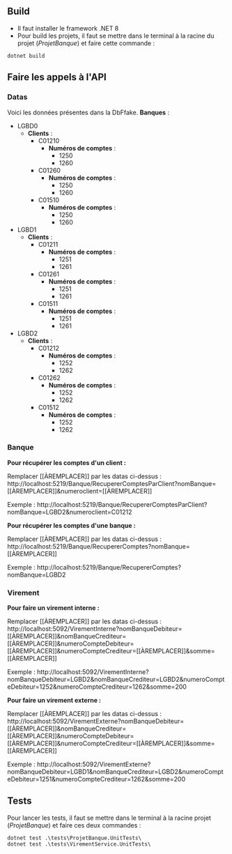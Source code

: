 ## Build
- Il faut installer le framework .NET 8
- Pour build les projets, il faut se mettre dans le terminal à la racine du projet (*ProjetBanque*) et faire cette commande :
```shell
dotnet build
```

## Faire les appels à l'API 
### Datas
Voici les données présentes dans la DbFfake.
**Banques** :
- LGBD0
	- **Clients** :
		- C01210
			- **Numéros de comptes** :
				- 1250
				- 1260
		- C01260
			-  **Numéros de comptes** :
				- 1250
				- 1260
		- C01510
			-  **Numéros de comptes** :
				- 1250
				- 1260
- LGBD1
	- **Clients** :
		- C01211
			- **Numéros de comptes** :
				- 1251
				- 1261
		- C01261
			-  **Numéros de comptes** :
				- 1251
				- 1261
		- C01511
			-  **Numéros de comptes** :
				- 1251
				- 1261
- LGBD2
	- **Clients** :
		- C01212
			- **Numéros de comptes** :
				- 1252
				- 1262
		- C01262
			-  **Numéros de comptes** :
				- 1252
				- 1262
		- C01512
			-  **Numéros de comptes** :
				- 1252
				- 1262
### Banque
**Pour récupérer les comptes d'un client :**

Remplacer \[\[ÀREMPLACER]] par les datas ci-dessus :
http://localhost:5219/Banque/RecupererComptesParClient?nomBanque=[[ÀREMPLACER]]&numeroclient=[[ÀREMPLACER]]

Exemple : http://localhost:5219/Banque/RecupererComptesParClient?nomBanque=LGBD2&numeroclient=C01212

**Pour récupérer les comptes d'une banque :**

Remplacer \[\[ÀREMPLACER]] par les datas ci-dessus :
http://localhost:5219/Banque/RecupererComptes?nomBanque=[[ÀREMPLACER]]

Exemple : http://localhost:5219/Banque/RecupererComptes?nomBanque=LGBD2

### Virement
**Pour faire un virement interne :**

Remplacer \[\[ÀREMPLACER]] par les datas ci-dessus :
http://localhost:5092/VirementInterne?nomBanqueDebiteur=[[ÀREMPLACER]]&nomBanqueCrediteur=[[ÀREMPLACER]]&numeroCompteDebiteur=[[ÀREMPLACER]]&numeroCompteCrediteur=[[ÀREMPLACER]]&somme=[[ÀREMPLACER]]

Exemple : http://localhost:5092/VirementInterne?nomBanqueDebiteur=LGBD2&nomBanqueCrediteur=LGBD2&numeroCompteDebiteur=1252&numeroCompteCrediteur=1262&somme=200

**Pour faire un virement externe :**

Remplacer \[\[ÀREMPLACER]] par les datas ci-dessus :
http://localhost:5092/VirementExterne?nomBanqueDebiteur=[[ÀREMPLACER]]&nomBanqueCrediteur=[[ÀREMPLACER]]&numeroCompteDebiteur=[[ÀREMPLACER]]&numeroCompteCrediteur=[[ÀREMPLACER]]&somme=[[ÀREMPLACER]]

Exemple : http://localhost:5092/VirementExterne?nomBanqueDebiteur=LGBD1&nomBanqueCrediteur=LGBD2&numeroCompteDebiteur=1251&numeroCompteCrediteur=1262&somme=200

## Tests
Pour lancer les tests, il faut se mettre dans le terminal à la racine projet (*ProjetBanque*) et faire ces deux commandes :
```shell
dotnet test .\tests\ProjetBanque.UnitTests\
dotnet test .\tests\VirementService.UnitTests\
```
